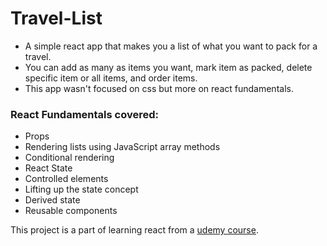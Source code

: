 # Travel-List
- A simple react app that makes you a list of what you want to pack for a travel.
- You can add as many as items you want, mark item as packed, delete specific item or all items, and order items.
- This app wasn't focused on css but more on react fundamentals.
### React Fundamentals covered:
- Props
- Rendering lists using JavaScript array methods
- Conditional rendering
- React State
- Controlled elements
- Lifting up the state concept
- Derived state
- Reusable components

This project is a part of learning react from a [udemy course](https://www.udemy.com/course/the-ultimate-react-course).
